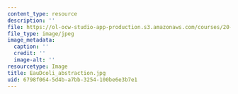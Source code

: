 ```yaml
---
content_type: resource
description: ''
file: https://ol-ocw-studio-app-production.s3.amazonaws.com/courses/20-020-introduction-to-biological-engineering-design-spring-2009/6798f0645d4ba7bb3254100be6e3b7e1_EauDcoli_abstraction.jpg
file_type: image/jpeg
image_metadata:
  caption: ''
  credit: ''
  image-alt: ''
resourcetype: Image
title: EauDcoli_abstraction.jpg
uid: 6798f064-5d4b-a7bb-3254-100be6e3b7e1
---
```

